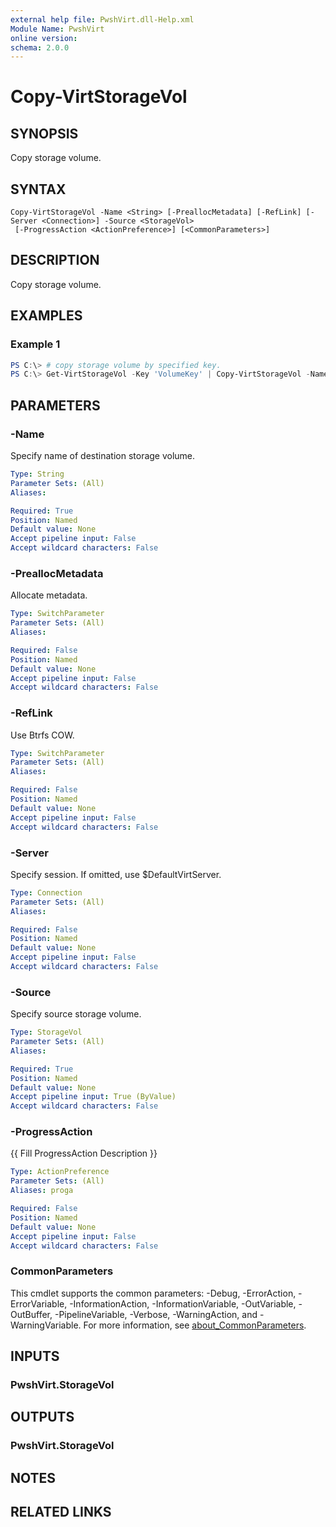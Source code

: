 ```yaml
---
external help file: PwshVirt.dll-Help.xml
Module Name: PwshVirt
online version:
schema: 2.0.0
---
```


# Copy-VirtStorageVol

## SYNOPSIS
Copy storage volume.

## SYNTAX

```
Copy-VirtStorageVol -Name <String> [-PreallocMetadata] [-RefLink] [-Server <Connection>] -Source <StorageVol>
 [-ProgressAction <ActionPreference>] [<CommonParameters>]
```

## DESCRIPTION
Copy storage volume.

## EXAMPLES

### Example 1
```powershell
PS C:\> # copy storage volume by specified key.
PS C:\> Get-VirtStorageVol -Key 'VolumeKey' | Copy-VirtStorageVol -Name 'VolumeName'
```

## PARAMETERS

### -Name
Specify name of destination storage volume.

```yaml
Type: String
Parameter Sets: (All)
Aliases:

Required: True
Position: Named
Default value: None
Accept pipeline input: False
Accept wildcard characters: False
```

### -PreallocMetadata
Allocate metadata.

```yaml
Type: SwitchParameter
Parameter Sets: (All)
Aliases:

Required: False
Position: Named
Default value: None
Accept pipeline input: False
Accept wildcard characters: False
```

### -RefLink
Use Btrfs COW.

```yaml
Type: SwitchParameter
Parameter Sets: (All)
Aliases:

Required: False
Position: Named
Default value: None
Accept pipeline input: False
Accept wildcard characters: False
```

### -Server
Specify session.
If omitted, use $DefaultVirtServer.

```yaml
Type: Connection
Parameter Sets: (All)
Aliases:

Required: False
Position: Named
Default value: None
Accept pipeline input: False
Accept wildcard characters: False
```

### -Source
Specify source storage volume.

```yaml
Type: StorageVol
Parameter Sets: (All)
Aliases:

Required: True
Position: Named
Default value: None
Accept pipeline input: True (ByValue)
Accept wildcard characters: False
```

### -ProgressAction
{{ Fill ProgressAction Description }}

```yaml
Type: ActionPreference
Parameter Sets: (All)
Aliases: proga

Required: False
Position: Named
Default value: None
Accept pipeline input: False
Accept wildcard characters: False
```

### CommonParameters
This cmdlet supports the common parameters: -Debug, -ErrorAction, -ErrorVariable, -InformationAction, -InformationVariable, -OutVariable, -OutBuffer, -PipelineVariable, -Verbose, -WarningAction, and -WarningVariable. For more information, see [about_CommonParameters](http://go.microsoft.com/fwlink/?LinkID=113216).

## INPUTS

### PwshVirt.StorageVol

## OUTPUTS

### PwshVirt.StorageVol

## NOTES

## RELATED LINKS

